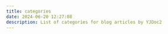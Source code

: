 ```yaml
---
title: categories
date: 2024-06-20 12:27:08
description: List of categories for blog articles by YJDoc2
---
```

